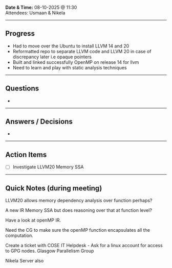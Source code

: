 
**Date & Time:** 08-10-2025 @ 11:30  
Attendees: Usmaan & Nikela

---

## Progress
- Had to move over the Ubuntu to install LLVM 14 and 20
- Reformatted repo to separate LLVM code and LLVM 20 in case of discrepancy later i.e opaque pointers
- Built and linked successfully OpenMP on release 14 for llvm
- Need to learn and play with static analysis techniques

---

## Questions
- 

---

## Answers / Decisions
- 

---

## Action Items
- [ ] Investigate LLVM20 Memory SSA

---

## Quick Notes (during meeting)

LLVM20 allows memory dependency analysis over function perhaps?

A new IR Memory SSA but does reasoning over that at function level?

Have a look at openMP IR.

Need the CG to make sure the openMP function encapsulates all the computation. 

Create a ticket with COSE IT Helpdesk - Ask for a linux account for access to GPG nodes.
Glasgow Parallelism Group

Nikela Server also